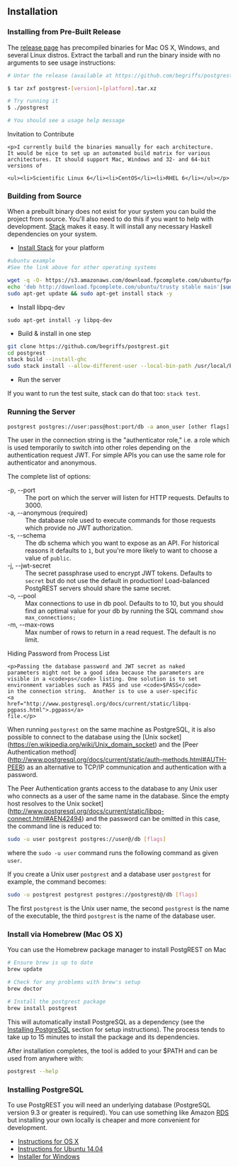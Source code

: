 ## Installation

### Installing from Pre-Built Release

The [release page](https://github.com/begriffs/postgrest/releases/latest)
has precompiled binaries for Mac OS X, Windows, and several Linux
distros.  Extract the tarball and run the binary inside with no
arguments to see usage instructions:

```sh
# Untar the release (available at https://github.com/begriffs/postgrest/releases/latest)

$ tar zxf postgrest-[version]-[platform].tar.xz

# Try running it
$ ./postgrest

# You should see a usage help message
```

<div class="admonition warning">
    <p class="admonition-title">Invitation to Contribute</p>

    <p>I currently build the binaries manually for each architecture.
    It would be nice to set up an automated build matrix for various
    architectures. It should support Mac, Windows and 32- and 64-bit
    versions of

    <ul><li>Scientific Linux 6</li><li>CentOS</li><li>RHEL 6</li></ul></p>
</div>

### Building from Source

When a prebuilt binary does not exist for your system you can build
the project from source. You'll also need to do this if you want
to help with development.
[Stack](https://github.com/commercialhaskell/stack) makes it easy.
It will install any necessary Haskell dependencies on your system.

* [Install Stack](http://docs.haskellstack.org/en/stable/README.html#how-to-install) for your platform
```bash
#ubuntu example
#See the link above for other operating systems

wget -q -O- https://s3.amazonaws.com/download.fpcomplete.com/ubuntu/fpco.key | sudo apt-key add -
echo 'deb http://download.fpcomplete.com/ubuntu/trusty stable main'|sudo tee /etc/apt/sources.list.d/fpco.list
sudo apt-get update && sudo apt-get install stack -y
```
* Install libpq-dev
```
sudo apt-get install -y libpq-dev
```
* Build & install in one step

```bash
git clone https://github.com/begriffs/postgrest.git
cd postgrest
stack build --install-ghc
sudo stack install --allow-different-user --local-bin-path /usr/local/bin
```

* Run the server

If you want to run the test suite, stack can do that too: `stack test`.

### Running the Server

```bash
postgrest postgres://user:pass@host:port/db -a anon_user [other flags]
```

The user in the connection string is the "authenticator role," i.e.
a role which is used temporarily to switch into other roles depending
on the authentication request JWT. For simple APIs you can use the
same role for authenticator and anonymous.

The complete list of options:

<dl>
<dt>-p, --port</dt>
<dd>The port on which the server will listen for HTTP requests.
    Defaults to 3000.</dd>

<dt>-a, --anonymous (required)</dt>
<dd>The database role used to execute commands for those requests
    which provide no JWT authorization.</dd>

<dt>-s, --schema</dt>
<dd>The db schema which you want to expose as an API. For historical
    reasons it defaults to <code>1</code>, but you're more likely
    to want to choose a value of <code>public</code>.</dd>

<dt>-j, --jwt-secret</dt>
<dd>The secret passphrase used to encrypt JWT tokens. Defaults to
    <code>secret</code> but do not use the default in production!
    Load-balanced PostgREST servers should share the same secret.</dd>

<dt>-o, --pool</dt>
<dd>Max connections to use in db pool. Defaults to to 10, but you
    should find an optimal value for your db by running the SQL
    command <code>show max_connections;</code></dd>

<dt>-m, --max-rows</dt>
<dd>Max number of rows to return in a read request. The default is
    no limit.</dd>
</dl>

<div class="admonition note">
    <p class="admonition-title">Hiding Password from Process List</p>

    <p>Passing the database password and JWT secret as naked
    parameters might not be a good idea because the parameters are
    visible in a <code>ps</code> listing. One solution is to set
    environment variables such as PASS and use <code>$PASS</code>
    in the connection string.  Another is to use a user-specific
    <a
    href="http://www.postgresql.org/docs/current/static/libpq-pgpass.html">.pgpass</a>
    file.</p>
</div>

When running `postgrest` on the same machine as PostgreSQL, it is also
possible to connect to the database using the [Unix socket]
(https://en.wikipedia.org/wiki/Unix_domain_socket) and the
[Peer Authentication method]
(http://www.postgresql.org/docs/current/static/auth-methods.html#AUTH-PEER)
as an alternative to TCP/IP communication and authentication with a password.

The Peer Authentication grants access to the database to any Unix user
who connects as a user of the same name in the database.
Since the empty host resolves to the Unix socket]
(http://www.postgresql.org/docs/current/static/libpq-connect.html#AEN42494)
and the password can be omitted in this case,
the command line is reduced to:

```sh
sudo -u user postgrest postgres://user@/db [flags]
```

where the `sudo -u user` command runs the following command as given `user`.

If you create a Unix user `postgrest` and a database user `postgrest`
for example, the command becomes:

```sh
sudo -u postgrest postgrest postgres://postgrest@/db [flags]
```

The first `postgrest` is the Unix user name, the second `postgrest`
is the name of the executable, the third `postgrest` is the name
of the database user.

### Install via Homebrew (Mac OS X)

You can use the Homebrew package manager to install PostgREST on Mac

```bash
# Ensure brew is up to date
brew update

# Check for any problems with brew's setup
brew doctor

# Install the postgrest package
brew install postgrest
```

This will automatically install PostgreSQL as a dependency (see the [Installing PostgreSQL](#installing-postgresql) section for setup instructions). The process tends to take up to 15 minutes to install the package and its dependencies.

After installation completes, the tool is added to your $PATH and can be used from anywhere with:

```bash
postgrest --help
```

### Installing PostgreSQL

To use PostgREST you will need an underlying database (PostgreSQL version 9.3 or greater is required). You can use something like Amazon [RDS](https://aws.amazon.com/rds/) but installing your own locally is cheaper and more convenient for development.

* [Instructions for OS X](http://exponential.io/blog/2015/02/21/install-postgresql-on-mac-os-x-via-brew/)
* [Instructions for Ubuntu 14.04](https://www.digitalocean.com/community/tutorials/how-to-install-and-use-postgresql-on-ubuntu-14-04)
* [Installer for Windows](http://www.enterprisedb.com/products-services-training/pgdownload#windows)
